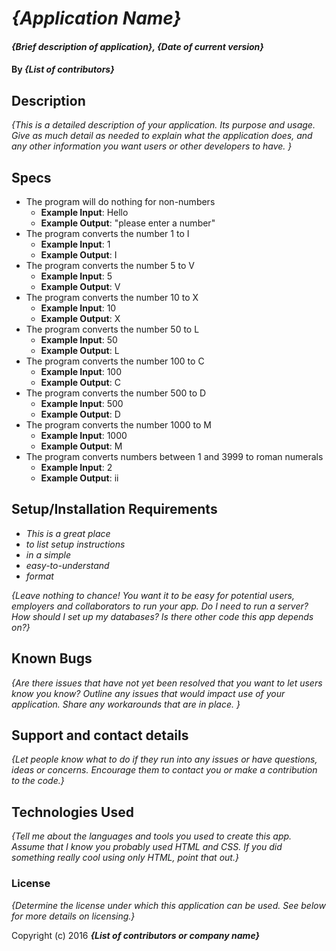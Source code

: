 # _{Application Name}_

#### _{Brief description of application}, {Date of current version}_

#### By _**{List of contributors}**_

## Description

_{This is a detailed description of your application. Its purpose and usage.  Give as much detail as needed to explain what the application does, and any other information you want users or other developers to have. }_

## Specs

* The program will do nothing for non-numbers
  * **Example Input**: Hello
  * **Example Output**: "please enter a number"
* The program converts the number 1 to I
  * **Example Input**: 1
  * **Example Output**: I
* The program converts the number 5 to V
  * **Example Input**: 5
  * **Example Output**: V
* The program converts the number 10 to X
  * **Example Input**: 10
  * **Example Output**: X
* The program converts the number 50 to L
  * **Example Input**: 50
  * **Example Output**: L
* The program converts  the number 100 to C
  * **Example Input**: 100
  * **Example Output**: C
* The program converts  the number 500 to D
  * **Example Input**: 500
  * **Example Output**: D
* The program converts  the number 1000 to M
  * **Example Input**: 1000
  * **Example Output**: M
* The program converts numbers between 1 and 3999 to roman numerals
  * **Example Input**: 2
  * **Example Output**: ii





## Setup/Installation Requirements

* _This is a great place_
* _to list setup instructions_
* _in a simple_
* _easy-to-understand_
* _format_

_{Leave nothing to chance! You want it to be easy for potential users, employers and collaborators to run your app. Do I need to run a server? How should I set up my databases? Is there other code this app depends on?}_

## Known Bugs

_{Are there issues that have not yet been resolved that you want to let users know you know?  Outline any issues that would impact use of your application.  Share any workarounds that are in place. }_

## Support and contact details

_{Let people know what to do if they run into any issues or have questions, ideas or concerns.  Encourage them to contact you or make a contribution to the code.}_

## Technologies Used

_{Tell me about the languages and tools you used to create this app. Assume that I know you probably used HTML and CSS. If you did something really cool using only HTML, point that out.}_

### License

*{Determine the license under which this application can be used.  See below for more details on licensing.}*

Copyright (c) 2016 **_{List of contributors or company name}_**
